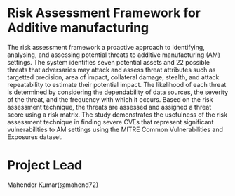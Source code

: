 # **Risk Assessment Framework for Additive manufacturing**
The risk assessment framework a proactive approach to identifying, analysing, and assessing potential threats to additive manufacturing (AM) settings. The system identifies seven potential assets and 22 possible threats that adversaries may attack and assess threat attributes such as targetted precision, area of impact, collateral damage, stealth, and attack repeatability to estimate their potential impact. The likelihood of each threat is determined by considering the dependability of data sources, the severity of the threat, and the frequency with which it occurs. Based on the risk assessment technique, the threats are assessed and assigned a threat score using a risk matrix. The study demonstrates the usefulness of the risk assessment technique in finding severe CVEs that represent significant vulnerabilities to AM settings using the MITRE Common Vulnerabilities and Exposures dataset.


# Project Lead
Mahender Kumar(@mahend72)
